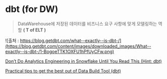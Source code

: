 # dbt \(for DW\)

> DataWarehouse에 저장된 데이터를 비즈니스 요구 사항에 맞게 모델링하는 역할 **\( T of ELT \)**

![&#xCD9C;&#xCC98; : https://blog.getdbt.com/what--exactly--is-dbt-/](https://blog.getdbt.com/content/images/downloaded_images/What--exactly--is-dbt-/1-BogoeTTK1OXFU1hPfUyCFw.png)

[Don’t Do Analytics Engineering in Snowflake Until You Read This \(Hint: dbt\)](https://medium.com/hashmapinc/dont-do-analytics-engineering-in-snowflake-until-you-read-this-hint-dbt-bdd527fa1795)

[Practical tips to get the best out of Data Build Tool \(dbt\) ](https://medium.com/photobox-technology-product-and-design/practical-tips-to-get-the-best-out-of-data-building-tool-dbt-part-1-8cfa21ef97c5)

